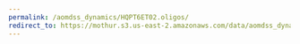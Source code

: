 ```yaml
---
permalink: /aomdss_dynamics/HQPT6ET02.oligos/
redirect_to: https://mothur.s3.us-east-2.amazonaws.com/data/aomdss_dynamics/HQPT6ET02.oligos
---
```


